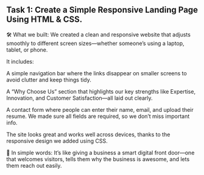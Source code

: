 ﻿## Task 1: Create a Simple Responsive Landing Page Using HTML & CSS.


🛠️ What we built:
We created a clean and responsive website that adjusts smoothly to different screen sizes—whether someone’s using a laptop, tablet, or phone.

It includes:

A simple navigation bar where the links disappear on smaller screens to avoid clutter and keep things tidy.

A “Why Choose Us” section that highlights our key strengths like Expertise, Innovation, and Customer Satisfaction—all laid out clearly.

A contact form where people can enter their name, email, and upload their resume. We made sure all fields are required, so we don’t miss important info.

The site looks great and works well across devices, thanks to the responsive design we added using CSS.

🌟 In simple words:
It’s like giving a business a smart digital front door—one that welcomes visitors, tells them why the business is awesome, and lets them reach out easily.